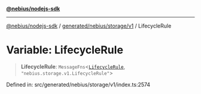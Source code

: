 [**@nebius/nodejs-sdk**](../../../../../README.md)

***

[@nebius/nodejs-sdk](../../../../../README.md) / [generated/nebius/storage/v1](../README.md) / LifecycleRule

# Variable: LifecycleRule

> **LifecycleRule**: `MessageFns`\<[`LifecycleRule`](../interfaces/LifecycleRule.md), `"nebius.storage.v1.LifecycleRule"`\>

Defined in: src/generated/nebius/storage/v1/index.ts:2574
